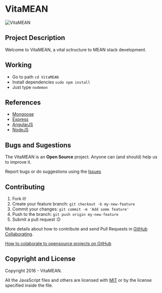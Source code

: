 # VitaMEAN #

![VitaMEAN](http://i.imgur.com/ZaxJH8n.png)

## Project Description ##

Welcome to VitaMEAN, a vital sctructure to MEAN stack development.

## Working ##

* Go to path `cd VitaMEAN`
* Install dependencies `sudo npm install`
* Just type `nodemon`

## References ##

* [Mongoose](http://mongoosejs.com/)
* [Express](http://expressjs.com/)
* [AngularJS](https://angularjs.org/)
* [NodeJS](https://nodejs.org/)

## Bugs and Sugestions ##

The VitaMEAN is an **Open Source** project. Anyone can (and should) help us to improve it.

Report bugs or do suggestions using the [Issues](https://github.com/fccoelho7/VitaMEAN/issues)

## Contributing
1. Fork it!
2. Create your feature branch: `git checkout -b my-new-feature`
3. Commit your changes: `git commit -m 'Add some feature'`
4. Push to the branch: `git push origin my-new-feature`
5. Submit a pull request :D



More details about how to contribute and send Pull Requests in [GitHub Collaborating](https://help.github.com/categories/63/articles).

[How to colaborate to opensource projects on GitHub](http://www.youtube.com/watch?v=H3olaBo83As)

## Copyright and License ##

Copyright 2016 - VitaMEAN.

All the JavaScript files and others are licensed with [MIT](http://opensource.org/licenses/MIT) or by the license specified inside the file.

